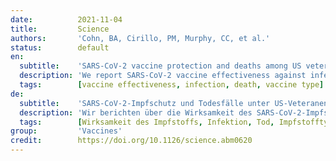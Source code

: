```yaml
---
date:          2021-11-04
title:         Science
authors:       'Cohn, BA, Cirillo, PM, Murphy, CC, et al.'
status:        default
en:
  subtitle:    'SARS-CoV-2 vaccine protection and deaths among US veterans during 2021'
  description: 'We report SARS-CoV-2 vaccine effectiveness against infection (VE-I) and death (VE-D) by vaccine type (n = 780,225) in the Veterans Health Administration, covering 2.7% of the U.S. population. From February to October 2021, VE-I declined from 87.9% to 48.1%, and the decline was greatest for the Janssen vaccine resulting in a VE-I of 13.1%. Although breakthrough infection increased risk of death, vaccination remained protective against death in persons who became infected during the Delta surge. From July to October 2021, VE-D for age <65 years was 73.0% for Janssen, 81.5% for Moderna, and 84.3% for Pfizer-BioNTech; VE-D for age ≥65 years was 52.2% for Janssen, 75.5% for Moderna, and 70.1% for Pfizer-BioNTech. Findings support continued efforts to increase vaccination, booster campaigns, and multiple, additional layers of protection against infection.'
  tags:        [vaccine effectiveness, infection, death, vaccine type]
de:
  subtitle:    'SARS-CoV-2-Impfschutz und Todesfälle unter US-Veteranen im Jahr 2021'
  description: 'Wir berichten über die Wirksamkeit des SARS-CoV-2-Impfstoffs gegen Infektion (VE-I) und Tod (VE-D) nach Impfstofftyp (n = 780.225) in der Veterans Health Administration, die 2,7 % der US-Bevölkerung abdeckt. Von Februar bis Oktober 2021 sank der VE-I-Wert von 87,9 % auf 48,1 %, wobei der Rückgang beim Janssen-Impfstoff mit einem VE-I-Wert von 13,1 % am größten war. Obwohl eine Durchbruchinfektion das Sterberisiko erhöht, schützt die Impfung weiterhin vor dem Tod von Personen, die sich während der Delta-Welle infiziert haben. Von Juli bis Oktober 2021 betrug die VE-D für das Alter <65 Jahre 73,0 % für Janssen, 81,5 % für Moderna und 84,3 % für Pfizer-BioNTech; die VE-D für das Alter ≥65 Jahre betrug 52,2 % für Janssen, 75,5 % für Moderna und 70,1 % für Pfizer-BioNTech. Die Ergebnisse sprechen für weitere Bemühungen um eine verstärkte Impfung, Auffrischungskampagnen und einen mehrschichtigen, zusätzlichen Schutz vor Infektionen.' 
  tags:        [Wirksamkeit des Impfstoffs, Infektion, Tod, Impfstofftyp]
group:         'Vaccines'
credit:        https://doi.org/10.1126/science.abm0620
---
```

